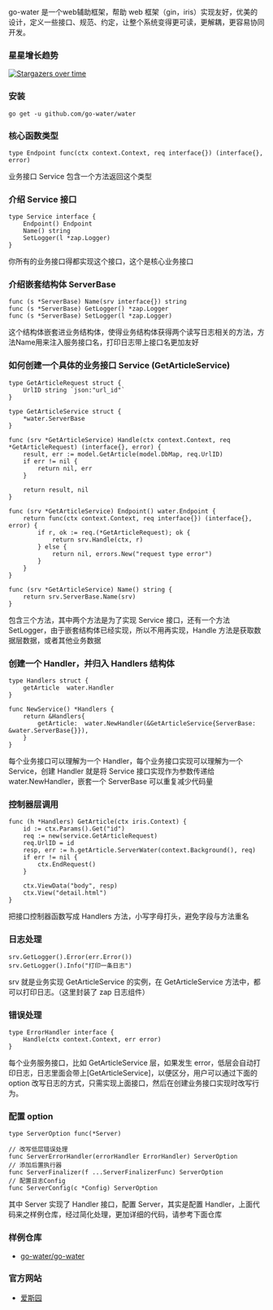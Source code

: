 go-water 是一个web辅助框架，帮助 web 框架（gin，iris）实现友好，优美的设计，定义一些接口、规范、约定，让整个系统变得更可读，更解耦，更容易协同开发。

### 星星增长趋势
[![Stargazers over time](https://starchart.cc/go-water/water.svg)](https://starchart.cc/go-water/water)

### 安装
```
go get -u github.com/go-water/water
```

### 核心函数类型
```
type Endpoint func(ctx context.Context, req interface{}) (interface{}, error)
```
业务接口 Service 包含一个方法返回这个类型

### 介绍 Service 接口
```
type Service interface {
	Endpoint() Endpoint
	Name() string
	SetLogger(l *zap.Logger)
}
```
你所有的业务接口得都实现这个接口，这个是核心业务接口

### 介绍嵌套结构体 ServerBase
```
func (s *ServerBase) Name(srv interface{}) string
func (s *ServerBase) GetLogger() *zap.Logger
func (s *ServerBase) SetLogger(l *zap.Logger)
```
这个结构体嵌套进业务结构体，使得业务结构体获得两个读写日志相关的方法，方法Name用来注入服务接口名，打印日志带上接口名更加友好

### 如何创建一个具体的业务接口 Service (GetArticleService)
```
type GetArticleRequest struct {
	UrlID string `json:"url_id"`
}

type GetArticleService struct {
	*water.ServerBase
}

func (srv *GetArticleService) Handle(ctx context.Context, req *GetArticleRequest) (interface{}, error) {
	result, err := model.GetArticle(model.DbMap, req.UrlID)
	if err != nil {
		return nil, err
	}

	return result, nil
}

func (srv *GetArticleService) Endpoint() water.Endpoint {
	return func(ctx context.Context, req interface{}) (interface{}, error) {
		if r, ok := req.(*GetArticleRequest); ok {
			return srv.Handle(ctx, r)
		} else {
			return nil, errors.New("request type error")
		}
	}
}

func (srv *GetArticleService) Name() string {
	return srv.ServerBase.Name(srv)
}
```
包含三个方法，其中两个方法是为了实现 Service 接口，还有一个方法 SetLogger，由于嵌套结构体已经实现，所以不用再实现，Handle 方法是获取数据层数据，或者其他业务数据

### 创建一个 Handler，并归入 Handlers 结构体
```
type Handlers struct {
	getArticle  water.Handler
}

func NewService() *Handlers {
	return &Handlers{
		getArticle:  water.NewHandler(&GetArticleService{ServerBase: &water.ServerBase{}}),
	}
}
```
每个业务接口可以理解为一个 Handler，每个业务接口实现可以理解为一个 Service，创建 Handler 就是将 Service 接口实现作为参数传递给 water.NewHandler，嵌套一个 ServerBase 可以重复减少代码量

### 控制器层调用
```
func (h *Handlers) GetArticle(ctx iris.Context) {
	id := ctx.Params().Get("id")
	req := new(service.GetArticleRequest)
	req.UrlID = id
	resp, err := h.getArticle.ServerWater(context.Background(), req)
	if err != nil {
		ctx.EndRequest()
	}

	ctx.ViewData("body", resp)
	ctx.View("detail.html")
}
```
把接口控制器函数写成 Handlers 方法，小写字母打头，避免字段与方法重名

### 日志处理
```
srv.GetLogger().Error(err.Error())
srv.GetLogger().Info("打印一条日志")
```
srv 就是业务实现 GetArticleService 的实例，在 GetArticleService 方法中，都可以打印日志。（这里封装了 zap 日志组件）

### 错误处理
```
type ErrorHandler interface {
	Handle(ctx context.Context, err error)
}
```
每个业务服务接口，比如 GetArticleService 层，如果发生 error，低层会自动打印日志，日志里面会带上[GetArticleService]，以便区分，用户可以通过下面的 option 改写日志的方式，只需实现上面接口，然后在创建业务接口实现时改写行为。

### 配置 option
```
type ServerOption func(*Server)

// 改写低层错误处理
func ServerErrorHandler(errorHandler ErrorHandler) ServerOption
// 添加后置执行器
func ServerFinalizer(f ...ServerFinalizerFunc) ServerOption
// 配置日志Config
func ServerConfig(c *Config) ServerOption
```
其中 Server 实现了 Handler 接口，配置 Server，其实是配置 Handler，上面代码来之样例仓库，经过简化处理，更加详细的代码，请参考下面仓库

### 样例仓库
+ [go-water/go-water](https://github.com/go-water/go-water)

### 官方网站
+ [爱斯园](https://go-water.cn)
